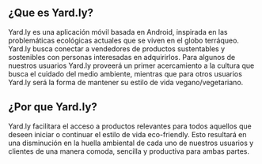 ## ¿Que es Yard.ly?
Yard.ly es una aplicación móvil basada en Android, inspirada en las problemáticas ecológicas actuales que se viven en el globo terráqueo. Yard.ly busca conectar a vendedores de productos sustentables y sostenibles con personas interesadas en adquirirlos. Para algunos de nuestros usuarios Yard.ly proveerá un primer acercamiento a la cultura que busca el cuidado del medio ambiente, mientras que para otros usuarios Yard.ly será la forma de mantener su estilo de vida vegano/vegetariano.

## ¿Por que Yard.ly?
Yard.ly facilitara el acceso a productos relevantes para todos aquellos que deseen iniciar o continuar el estilo de vida eco-friendly. Esto resultará en una disminución en la huella ambiental de cada uno de nuestros usuarios y clientes de una manera comoda, sencilla y productiva para ambas partes. 

